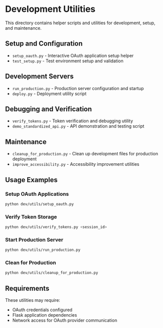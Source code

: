 # Development Utilities

This directory contains helper scripts and utilities for development, setup, and maintenance.

## Setup and Configuration
- `setup_oauth.py` - Interactive OAuth application setup helper
- `test_setup.py` - Test environment setup and validation

## Development Servers
- `run_production.py` - Production server configuration and startup
- `deploy.py` - Deployment utility script

## Debugging and Verification
- `verify_tokens.py` - Token verification and debugging utility
- `demo_standardized_api.py` - API demonstration and testing script

## Maintenance
- `cleanup_for_production.py` - Clean up development files for production deployment
- `improve_accessibility.py` - Accessibility improvement utilities

## Usage Examples

### Setup OAuth Applications
```bash
python dev/utils/setup_oauth.py
```

### Verify Token Storage
```bash
python dev/utils/verify_tokens.py <session_id>
```

### Start Production Server
```bash
python dev/utils/run_production.py
```

### Clean for Production
```bash
python dev/utils/cleanup_for_production.py
```

## Requirements

These utilities may require:
- OAuth credentials configured
- Flask application dependencies
- Network access for OAuth provider communication